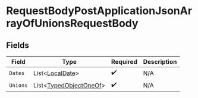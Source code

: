 # RequestBodyPostApplicationJsonArrayOfUnionsRequestBody


## Fields

| Field                                                                     | Type                                                                      | Required                                                                  | Description                                                               |
| ------------------------------------------------------------------------- | ------------------------------------------------------------------------- | ------------------------------------------------------------------------- | ------------------------------------------------------------------------- |
| `Dates`                                                                   | List<[LocalDate](https://nodatime.org/3.1.x/api/NodaTime.LocalDate.html)> | :heavy_check_mark:                                                        | N/A                                                                       |
| `Unions`                                                                  | List<[TypedObjectOneOf](../../Models/Shared/TypedObjectOneOf.md)>         | :heavy_check_mark:                                                        | N/A                                                                       |